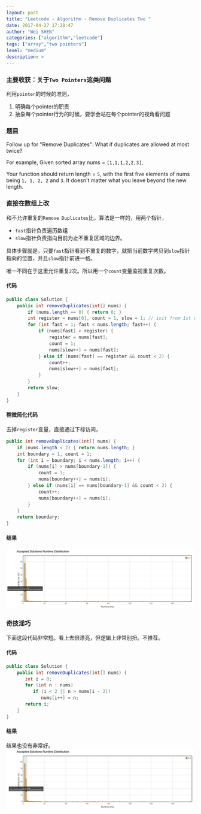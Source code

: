 ```yaml
---
layout: post
title: "Leetcode - Algorithm - Remove Duplicates Two "
date: 2017-04-27 17:28:47
author: "Wei SHEN"
categories: ["algorithm","leetcode"]
tags: ["array","two pointers"]
level: "medium"
description: >
---
```


### 主要收获：关于`Two Pointers`这类问题
利用`pointer`的时候的准则，
1. 明确每个pointer的职责
2. 抽象每个pointer行为的时候，要学会站在每个pointer的视角看问题

### 题目
Follow up for "Remove Duplicates":
What if duplicates are allowed at most twice?

For example,
Given sorted array nums = `[1,1,1,2,2,3]`,

Your function should return length = `5`, with the first five elements of nums being `1, 1, 2, 2` and `3`. It doesn't matter what you leave beyond the new length.

### 直接在数组上改
和不允许重复的`Remove Duplicates`比，算法是一样的，用两个指针，
* `fast`指针负责遍历数组
* `slow`指针负责指向目前为止不重复区域的边界。

具体步骤就是，只要`fast`指针看到不重复的数字，就把当前数字拷贝到`slow`指针指向的位置，并且`slow`指针前进一格。

唯一不同在于这里允许重复`2`次。所以用一个`count`变量监视重复次数。

#### 代码
```java
public class Solution {
    public int removeDuplicates(int[] nums) {
        if (nums.length == 0) { return 0; }
        int register = nums[0], count = 1, slow = 1; // init from 1st element
        for (int fast = 1; fast < nums.length; fast++) {
            if (nums[fast] > register) {
                register = nums[fast];
                count = 1;
                nums[slow++] = nums[fast];
            } else if (nums[fast] == register && count < 2) {
                count++;
                nums[slow++] = nums[fast];
            }
        }
        return slow;
    }
}
```

#### 稍微简化代码
去掉`register`变量，直接通过下标访问，
```java
public int removeDuplicates(int[] nums) {
    if (nums.length < 2) { return nums.length; }
    int boundary = 1, count = 1;
    for (int i = boundary; i < nums.length; i++) {
        if (nums[i] > nums[boundary-1]) {
            count = 1;
            nums[boundary++] = nums[i];
        } else if (nums[i] == nums[boundary-1] && count < 2) {
            count++;
            nums[boundary++] = nums[i];
        }
    }
    return boundary;
}
```

#### 结果
![remove-duplicates-two-1](/images/leetcode/remove-duplicates-two-1.png)


### 奇技淫巧
下面这段代码非常短。看上去很漂亮，但逻辑上非常别扭。不推荐。

#### 代码
```java
public class Solution {
    public int removeDuplicates(int[] nums) {
       int i = 0;
       for (int n : nums)
          if (i < 2 || n > nums[i - 2])
             nums[i++] = n;
       return i;
    }
}
```

#### 结果
结果也没有非常好。
![remove-duplicates-two-2](/images/leetcode/remove-duplicates-two-2.png)
